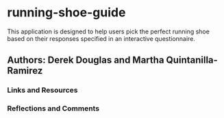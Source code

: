 # running-shoe-guide

This application is designed to help users pick the perfect running shoe based on their responses specified in an interactive questionnaire.
## Authors: Derek Douglas and Martha Quintanilla-Ramirez

### Links and Resources

### Reflections and Comments
